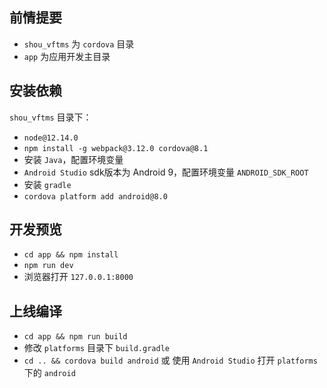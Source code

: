 ## 前情提要
+ `shou_vftms` 为 `cordova` 目录
+ `app` 为应用开发主目录

## 安装依赖
`shou_vftms` 目录下：
+ `node@12.14.0`
+ `npm install -g webpack@3.12.0 cordova@8.1`
+ 安装 `Java`，配置环境变量
+ `Android Studio` sdk版本为 Android 9，配置环境变量 `ANDROID_SDK_ROOT`
+ 安装 `gradle`
+ `cordova platform add android@8.0` 

## 开发预览
+ `cd app && npm install`
+ `npm run dev`
+ 浏览器打开 `127.0.0.1:8000`

## 上线编译
+ `cd app && npm run build`
+ 修改 `platforms` 目录下 `build.gradle`
+ `cd .. && cordova build android` 或 使用 `Android Studio` 打开 `platforms` 下的 `android`

